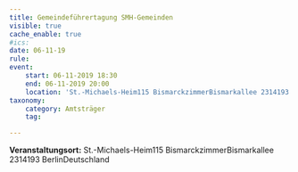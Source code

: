 ```yaml
---
title: Gemeindeführertagung SMH-Gemeinden
visible: true
cache_enable: true
#ics: 
date: 06-11-19
rule: 
event:
	start: 06-11-2019 18:30
	end: 06-11-2019 20:00
	location: 'St.-Michaels-Heim115 BismarckzimmerBismarkallee 2314193 BerlinDeutschland'
taxonomy:
	category: Amtsträger
	tag: 

---
```




**Veranstaltungsort:** St.-Michaels-Heim115 BismarckzimmerBismarkallee 2314193 BerlinDeutschland

